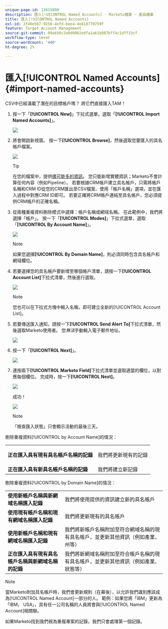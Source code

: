 ```yaml
---
unique-page-id: 12615800
description: 匯入[!UICONTROL Named Accounts] - Marketo檔案 — 產品檔案
title: 匯入[!UICONTROL Named Accounts]
exl-id: 3f40e567-9256-4efd-beea-4e818770759f
feature: Target Account Management
source-git-commit: 09a656c3a0d0002edfa1a61b987bff4c1dff33cf
workflow-type: tm+mt
source-wordcount: '440'
ht-degree: 2%

---
```


# 匯入[!UICONTROL Named Accounts] {#import-named-accounts}

CSV中已經滿載了潛在的目標帳戶嗎？ 將它們直接匯入TAM！

1. 按一下「**[!UICONTROL New]**」下拉式選單，選取「**[!UICONTROL Import Named Accounts]**」。

   ![](assets/inaone.png)

1. 將會開啟新視窗。 按一下&#x200B;**[!UICONTROL Browse]**，然後選取您要匯入的具名帳戶檔案。

   ![](assets/inatwo.png)

   >[!TIP]
   >
   >在您的檔案中，提供[儘可能多的資訊](/help/marketo/product-docs/target-account-management/target/named-accounts/named-account-overview.md#named-account-attributes)。 您只能新增實體資訊；Marketo不會計算任何內容（例如Pipeline）。 若要根據CRM帳戶建立具名帳戶，只需將帳戶名稱和CRM ID從您的CRM匯出至CSV檔案、使用「帳戶名稱」選項，並在匯入過程中對應CRM ID即可。 若要正確將CRM帳戶連結至具名帳戶，您必須提供CRM帳戶的正確名稱。

1. 從兩種重複資料刪除模式中選擇：帳戶名稱或網域名稱。 在此範例中，我們將選擇「帳戶」。 按一下「**[!UICONTROL Modes]**」下拉式選單，選取「**[!UICONTROL By Account Name]**」。

   ![](assets/inathree.png)

   >[!NOTE]
   >
   >如果您選擇&#x200B;**[!UICONTROL By Domain Name]**，則必須同時包含具名帳戶和網域欄位。

1. 若要選擇您的具名帳戶要新增至哪個帳戶清單，請按一下&#x200B;**[!UICONTROL Account List]**&#x200B;下拉式清單，然後進行選取。

   ![](assets/inafour.png)

   >[!NOTE]
   >
   >您也可以在下拉式方塊中輸入名稱，即可建立全新的[!UICONTROL Account List]。

1. 若要傳送匯入通知，請按一下&#x200B;**[!UICONTROL Send Alert To]**&#x200B;下拉式清單，然後選取Marketo使用者。 您&#x200B;_無法_&#x200B;手動輸入電子郵件地址。

   ![](assets/inafive-2.png)

1. 按一下「**[!UICONTROL Next]**」。

   ![](assets/inasix-2.png)

1. 連按兩下&#x200B;**[!UICONTROL Marketo Field]**&#x200B;下拉式清單並選取適當的欄位，以對應每個欄位。 完成時，按一下&#x200B;**[!UICONTROL Next]**。

   ![](assets/inaseven.png)

   成功！

   ![](assets/inanine.png)

   >[!NOTE]
   >
   >「檢查匯入狀態」只會顯示活動的最後三天。

刪除重複資料[!UICONTROL by Account Name]的情況：

<table>
 <tbody>
  <tr>
   <td><strong>正在匯入具有現有<span class="uicontrol">具名帳戶</span>名稱的記錄</strong></td>
   <td><p>我們將更新現有的記錄</p></td>
  </tr>
  <tr>
   <td><strong>正在匯入具有新<span class="uicontrol">具名帳戶</span>名稱的記錄</strong></td>
   <td>我們將建立新記錄</td>
  </tr>
 </tbody>
</table>

刪除重複資料[!UICONTROL by Domain Name]的情況：

<table>
 <tbody>
  <tr>
   <td><strong>使用新帳戶名稱與新網域名稱匯入記錄</strong></td>
   <td>我們將使用提供的資訊建立新的<span class="uicontrol">具名帳戶</span></td>
  </tr>
  <tr>
   <td><strong>使用現有帳戶名稱和現有網域名稱匯入記錄</strong></td>
   <td>我們將更新現有的<span class="uicontrol">具名帳戶</span></td>
  </tr>
   <tr>
   <td><strong>使用新帳戶名稱和現有網域名稱匯入記錄</strong></td>
   <td>我們將新帳戶名稱附加至符合網域名稱的現有<span class="uicontrol">具名帳戶</span>，並更新其他資訊（例如產業、州等）</td>
  </tr>
  <tr>
   <td><strong>正在匯入具有現有<span class="uicontrol">具名帳戶</span>名稱與新網域名稱的記錄</strong></td>
   <td>我們將新網域名稱附加至符合帳戶名稱的現有<span class="uicontrol">具名帳戶</span>，並更新其他資訊（例如產業、狀態等）</td>
  </tr>
 </tbody>
</table>

>[!NOTE]
>
>當Marketo附加具名帳戶時，我們會更新規則（在幕後），以允許我們識別應該成為[!UICONTROL Named Account]一部分的人。 範例：如果您將「IBM」更新為「IBM， USA」，具有任一公司名稱的人員將會與[!UICONTROL Named Account]相關聯。

如果Marketo找到我們視為重複專案的記錄，我們只會處理第一個記錄。
